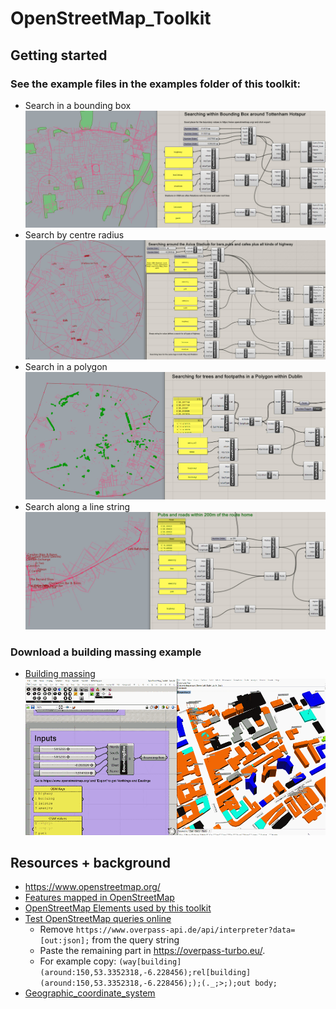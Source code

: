 # OpenStreetMap_Toolkit
## Getting started
### See the example files in the examples folder of this toolkit:
- Search in a bounding box
![bounding box search](https://github.com/BHoM/OpenStreetMap_Toolkit/blob/Update_templates_and_readme/examples/boundingbox.jpg)
- Search by centre radius
![centre radius search](https://github.com/BHoM/OpenStreetMap_Toolkit/blob/Update_templates_and_readme/examples/radius.jpg)
- Search in a polygon
![polygon search](https://github.com/BHoM/OpenStreetMap_Toolkit/blob/Update_templates_and_readme/examples/polygon.jpg)
- Search along a line string
![line string search](https://github.com/BHoM/OpenStreetMap_Toolkit/blob/Update_templates_and_readme/examples/linestring.jpg)
### Download a building massing example
- [Building massing](https://burohappold.sharepoint.com/:f:/r/sites/Direction/designtechnology/Script%20Library/00348_OpenStreetMap%20Scripts?csf=1&web=1&e=SLhE1T)
![building massing](https://github.com/BHoM/OpenStreetMap_Toolkit/blob/Update_templates_and_readme/examples/osm.gif)
## Resources + background
- https://www.openstreetmap.org/
- [Features mapped in OpenStreetMap](https://wiki.openstreetmap.org/wiki/Map_Features)
- [OpenStreetMap Elements used by this toolkit](https://wiki.openstreetmap.org/wiki/Elements)
- [Test OpenStreetMap queries online](https://overpass-turbo.eu/)
  - Remove `https://www.overpass-api.de/api/interpreter?data=[out:json];` from the query string
  - Paste the remaining part in https://overpass-turbo.eu/. 
  - For example copy:
`(way[building](around:150,53.3352318,-6.228456);rel[building](around:150,53.3352318,-6.228456););(._;>;);out body;`
- [Geographic_coordinate_system](https://en.wikipedia.org/wiki/Geographic_coordinate_system)
